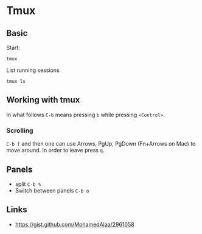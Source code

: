 # Tmux


## Basic

Start:

``` shell
tmux
```

List running sessions

``` shell
tmux ls
```

## Working with tmux

In what follows `C-b` means pressing `b` while pressing `<Control>`.

### Scrolling

`C-b [` and then one can use Arrows, PgUp, PgDown (Fn+Arrows on Mac) to move around. In order to
leave press `q`.

## Panels 

* split `C-b %`
* Switch between panels `C-b o`



## Links

* <https://gist.github.com/MohamedAlaa/2961058>
